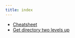 ```yaml
---
title: index
---
```

* [Cheatsheet](Cheatsheet.md)
* [Get directory two levels up](Get_directory_two_levels_up.md)
